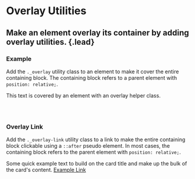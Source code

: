 # Overlay Utilities
## Make an element overlay its container by adding overlay utilities. {.lead}

### Example
Add the `._overlay` utility class to an element to make it cover the entire containing block. The containing block refers to a parent element with `position: relative;`.

<i-code-preview title="Overlay Utility Example">

<div style="width: 100%; height: 60px;" class="_position-relative _padding-1">
This text is covered by an element with an overlay helper class.
<div class="_overlay" style="background: rgba(0, 0, 0, 0.1);"></div>
</div>

<template slot="html">

~~~html
<div class="_overlay"></div>
~~~

~~~html
<div class="_position-relative">
    <p>This text is covered by an element with an overlay helper class.</p>
    <div class="_overlay" style="background: rgba(0, 0, 0, 0.1);"></div>
</div>
~~~

</template>
</i-code-preview>

### Overlay Link

Add the `._overlay-link` utility class to a link to make the entire containing block clickable using a `::after` pseudo element. In most cases, the containing block refers to the parent element with `position: relative;`.

<i-code-preview title="Link Overlay Utility Example">

<i-row>
    <i-column md="6">
        <i-card>
            Some quick example text to build on the card title and make up the bulk of the card's content.
            <a class="link _overlay-link" href="https://inkline.io">Example Link</a>
        </i-card>
    </i-column>
</i-row>

<template slot="html">

~~~html
<a class="_overlay-link" href="...">Example Link</a>
~~~

~~~html
<i-card>
    <p>Some quick example text to build on the card title and make up the bulk of the card's content.</p>
    <a class="link _overlay-link" href="https://inkline.io">Example Link</a>
</i-card>
~~~

</template>
</i-code-preview>
